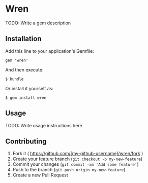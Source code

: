 # Wren

TODO: Write a gem description

## Installation

Add this line to your application's Gemfile:

    gem 'wren'

And then execute:

    $ bundle

Or install it yourself as:

    $ gem install wren

## Usage

TODO: Write usage instructions here

## Contributing

1. Fork it ( https://github.com/[my-github-username]/wren/fork )
2. Create your feature branch (`git checkout -b my-new-feature`)
3. Commit your changes (`git commit -am 'Add some feature'`)
4. Push to the branch (`git push origin my-new-feature`)
5. Create a new Pull Request
